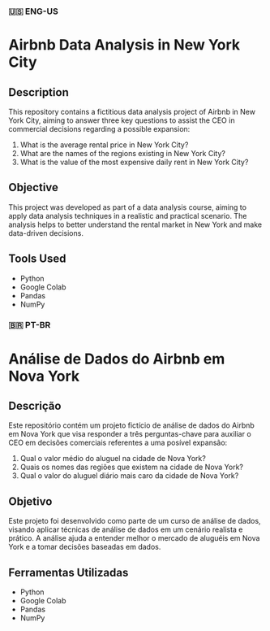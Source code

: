 ### :us: ENG-US 
# Airbnb Data Analysis in New York City

## Description
This repository contains a fictitious data analysis project of Airbnb in New York City, aiming to answer three key questions to assist the CEO in commercial decisions regarding a possible expansion:

1. What is the average rental price in New York City?
2. What are the names of the regions existing in New York City?
3. What is the value of the most expensive daily rent in New York City?

## Objective
This project was developed as part of a data analysis course, aiming to apply data analysis techniques in a realistic and practical scenario. The analysis helps to better understand the rental market in New York and make data-driven decisions.

## Tools Used
- Python
- Google Colab
- Pandas
- NumPy


### 🇧🇷 PT-BR  
# Análise de Dados do Airbnb em Nova York

## Descrição
Este repositório contém um projeto fictício de análise de dados do Airbnb em Nova York que visa responder a três perguntas-chave para auxiliar o CEO em decisões comerciais referentes a uma posível expansão:

1. Qual o valor médio do aluguel na cidade de Nova York?
2. Quais os nomes das regiões que existem na cidade de Nova York?
3. Qual o valor do aluguel diário mais caro da cidade de Nova York?

## Objetivo
Este projeto foi desenvolvido como parte de um curso de análise de dados, visando aplicar técnicas de análise de dados em um cenário realista e prático. A análise ajuda a entender melhor o mercado de aluguéis em Nova York e a tomar decisões baseadas em dados.

## Ferramentas Utilizadas
- Python
- Google Colab
- Pandas
- NumPy
